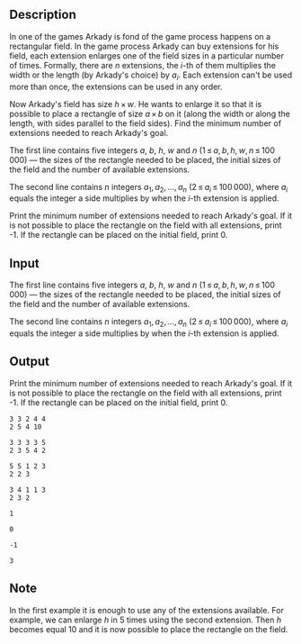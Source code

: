 ## Description

<div><p>In one of the games Arkady is fond of the game process happens on a rectangular field. In the game process Arkady can buy extensions for his field, each extension enlarges one of the field sizes in a particular number of times. Formally, there are <span class="tex-span"><i>n</i></span> extensions, the <span class="tex-span"><i>i</i></span>-th of them multiplies the width or the length (by Arkady's choice) by <span class="tex-span"><i>a</i><sub class="lower-index"><i>i</i></sub></span>. Each extension can't be used more than once, the extensions can be used in any order.</p><p>Now Arkady's field has size <span class="tex-span"><i>h</i> × <i>w</i></span>. He wants to enlarge it so that it is possible to place a rectangle of size <span class="tex-span"><i>a</i> × <i>b</i></span> on it (along the width or along the length, with sides parallel to the field sides). Find the minimum number of extensions needed to reach Arkady's goal.</p></div><div class="input-specification"><p>The first line contains five integers <span class="tex-span"><i>a</i></span>, <span class="tex-span"><i>b</i></span>, <span class="tex-span"><i>h</i></span>, <span class="tex-span"><i>w</i></span> and <span class="tex-span"><i>n</i></span> (<span class="tex-span">1 ≤ <i>a</i>, <i>b</i>, <i>h</i>, <i>w</i>, <i>n</i> ≤ 100 000</span>)&nbsp;— the sizes of the rectangle needed to be placed, the initial sizes of the field and the number of available extensions.</p><p>The second line contains <span class="tex-span"><i>n</i></span> integers <span class="tex-span"><i>a</i><sub class="lower-index">1</sub>, <i>a</i><sub class="lower-index">2</sub>, ..., <i>a</i><sub class="lower-index"><i>n</i></sub></span> (<span class="tex-span">2 ≤ <i>a</i><sub class="lower-index"><i>i</i></sub> ≤ 100 000</span>), where <span class="tex-span"><i>a</i><sub class="lower-index"><i>i</i></sub></span> equals the integer a side multiplies by when the <span class="tex-span"><i>i</i></span>-th extension is applied.</p></div><div class="output-specification"><p>Print the minimum number of extensions needed to reach Arkady's goal. If it is not possible to place the rectangle on the field with all extensions, print <span class="tex-font-style-tt">-1</span>. If the rectangle can be placed on the initial field, print <span class="tex-font-style-tt">0</span>.</p></div>

## Input

<p>The first line contains five integers <span class="tex-span"><i>a</i></span>, <span class="tex-span"><i>b</i></span>, <span class="tex-span"><i>h</i></span>, <span class="tex-span"><i>w</i></span> and <span class="tex-span"><i>n</i></span> (<span class="tex-span">1 ≤ <i>a</i>, <i>b</i>, <i>h</i>, <i>w</i>, <i>n</i> ≤ 100 000</span>)&nbsp;— the sizes of the rectangle needed to be placed, the initial sizes of the field and the number of available extensions.</p><p>The second line contains <span class="tex-span"><i>n</i></span> integers <span class="tex-span"><i>a</i><sub class="lower-index">1</sub>, <i>a</i><sub class="lower-index">2</sub>, ..., <i>a</i><sub class="lower-index"><i>n</i></sub></span> (<span class="tex-span">2 ≤ <i>a</i><sub class="lower-index"><i>i</i></sub> ≤ 100 000</span>), where <span class="tex-span"><i>a</i><sub class="lower-index"><i>i</i></sub></span> equals the integer a side multiplies by when the <span class="tex-span"><i>i</i></span>-th extension is applied.</p>

## Output

<p>Print the minimum number of extensions needed to reach Arkady's goal. If it is not possible to place the rectangle on the field with all extensions, print <span class="tex-font-style-tt">-1</span>. If the rectangle can be placed on the initial field, print <span class="tex-font-style-tt">0</span>.</p>





```input1
3 3 2 4 4
2 5 4 10

```




```input2
3 3 3 3 5
2 3 5 4 2

```




```input3
5 5 1 2 3
2 2 3

```




```input4
3 4 1 1 3
2 3 2

```




```output1
1

```




```output2
0

```




```output3
-1

```




```output4
3

```



## Note

<p>In the first example it is enough to use any of the extensions available. For example, we can enlarge <span class="tex-span"><i>h</i></span> in <span class="tex-span">5</span> times using the second extension. Then <span class="tex-span"><i>h</i></span> becomes equal <span class="tex-span">10</span> and it is now possible to place the rectangle on the field.</p>
